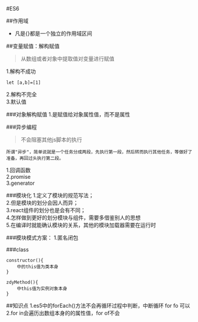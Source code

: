 #ES6

##作用域
- 凡是{}都是一个独立的作用域区间

##变量赋值：解构赋值
>从数组或者对象中提取值对变量进行赋值

1.解构不成功   
```
let [a,b]=[1]
```
2.解构不完全  
3.默认值  



###对象解构赋值
1.是赋值给对象属性值，而不是属性

###异步编程
>不会阻塞其他js脚本的执行

```
所谓"异步"，简单说就是一个任务分成两段，先执行第一段，然后转而执行其他任务，等做好了准备，再回过头执行第二段。
```

1.回调函数  
2.promise  
3.generator  

###模块化
1.定义了模块的规范写法；  
2.但是模块的划分会因人而异；  
3.react组件的划分也是会有不同；  
4.怎样做到更好的划分模块与组件，需要多借鉴别人的思想  
5.在编译时就能确认模块的关系，其他的模块加载器需要在运行时  

###模块模式方案：
1.匿名闭包


###class
```
constructor(){
    中的this值为类本身
}

zdyMethod(){
    中this值为实例对象本身
}
```

##知识点
1.es5中的forEach()方法不会再循环过程中判断，中断循环 for fo 可以
2.for in会遍历出数组本身的的属性值，for of不会

